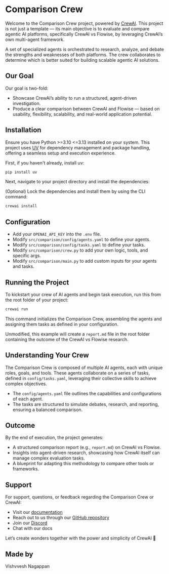 # Comparison Crew

Welcome to the Comparison Crew project, powered by [CrewAI](https://crewai.com/). This project is not just a template — its main objective is to evaluate and compare agentic AI platforms, specifically CrewAI vs Flowise, by leveraging CrewAI’s own multi-agent framework.

A set of specialized agents is orchestrated to research, analyze, and debate the strengths and weaknesses of both platforms. The crew collaborates to determine which is better suited for building scalable agentic AI solutions.

## Our Goal

Our goal is two-fold:

- Showcase CrewAI’s ability to run a structured, agent-driven investigation.
- Produce a clear comparison between CrewAI and Flowise — based on usability, flexibility, scalability, and real-world application potential.

## Installation

Ensure you have Python >=3.10 <=3.13 installed on your system. This project uses [UV](https://github.com/astral-sh/uv) for dependency management and package handling, offering a seamless setup and execution experience.

First, if you haven't already, install uv:

```bash
pip install uv
```

Next, navigate to your project directory and install the dependencies:

(Optional) Lock the dependencies and install them by using the CLI command:

```bash
crewai install
```

## Configuration

- Add your `OPENAI_API_KEY` into the `.env` file.
- Modify `src/comparison/config/agents.yaml` to define your agents.
- Modify `src/comparison/config/tasks.yaml` to define your tasks.
- Modify `src/comparison/crew.py` to add your own logic, tools, and specific args.
- Modify `src/comparison/main.py` to add custom inputs for your agents and tasks.

## Running the Project

To kickstart your crew of AI agents and begin task execution, run this from the root folder of your project:

```bash
crewai run
```

This command initializes the Comparison Crew, assembling the agents and assigning them tasks as defined in your configuration.

Unmodified, this example will create a `report.md` file in the root folder containing the outcome of the CrewAI vs Flowise research.

## Understanding Your Crew

The Comparison Crew is composed of multiple AI agents, each with unique roles, goals, and tools. These agents collaborate on a series of tasks, defined in `config/tasks.yaml`, leveraging their collective skills to achieve complex objectives.

- The `config/agents.yaml` file outlines the capabilities and configurations of each agent.
- The tasks are structured to simulate debates, research, and reporting, ensuring a balanced comparison.

## Outcome

By the end of execution, the project generates:

- A structured comparison report (e.g., `report.md`) on CrewAI vs Flowise.
- Insights into agent-driven research, showcasing how CrewAI itself can manage complex evaluation tasks.
- A blueprint for adapting this methodology to compare other tools or frameworks.

## Support

For support, questions, or feedback regarding the Comparison Crew or CrewAI:

- Visit our [documentation](https://docs.crewai.com/)
- Reach out to us through our [GitHub repository](https://github.com/crewAI)
- Join our [Discord](https://discord.com/invite/crewAI)
- Chat with our docs

Let’s create wonders together with the power and simplicity of CrewAI 🚀

## Made by 
Vishvvesh Nagappan
